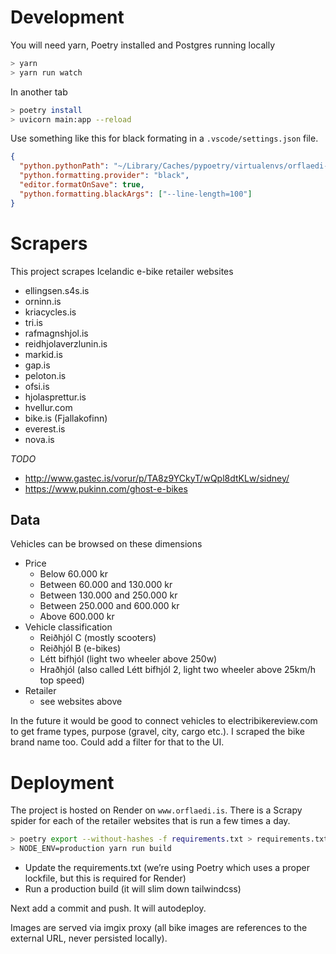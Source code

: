 # Development

You will need yarn, Poetry installed and Postgres running locally

```bash
> yarn
> yarn run watch
```

In another tab

```bash
> poetry install
> uvicorn main:app --reload
```

Use something like this for black formating in a `.vscode/settings.json` file.

```json
{
  "python.pythonPath": "~/Library/Caches/pypoetry/virtualenvs/orflaedi-dZ_pPhTz-py3.7",
  "python.formatting.provider": "black",
  "editor.formatOnSave": true,
  "python.formatting.blackArgs": ["--line-length=100"]
}
```

# Scrapers

This project scrapes Icelandic e-bike retailer websites

- ellingsen.s4s.is
- orninn.is
- kriacycles.is
- tri.is
- rafmagnshjol.is
- reidhjolaverzlunin.is
- markid.is
- gap.is
- peloton.is
- ofsi.is
- hjolasprettur.is
- hvellur.com
- bike.is (Fjallakofinn)
- everest.is
- nova.is

_TODO_

- http://www.gastec.is/vorur/p/TA8z9YCkyT/wQpl8dtKLw/sidney/
- https://www.pukinn.com/ghost-e-bikes

## Data

Vehicles can be browsed on these dimensions

- Price
  - Below 60.000 kr
  - Between 60.000 and 130.000 kr
  - Between 130.000 and 250.000 kr
  - Between 250.000 and 600.000 kr
  - Above 600.000 kr
- Vehicle classification
  - Reiðhjól C (mostly scooters)
  - Reiðhjól B (e-bikes)
  - Létt bifhjól (light two wheeler above 250w)
  - Hraðhjól (also called Létt bifhjól 2, light two wheeler above 25km/h top
    speed)
- Retailer
  - see websites above

In the future it would be good to connect vehicles to electribikereview.com to
get frame types, purpose (gravel, city, cargo etc.). I scraped the bike brand
name too. Could add a filter for that to the UI.

# Deployment

The project is hosted on Render on `www.orflaedi.is`. There is a Scrapy spider
for each of the retailer websites that is run a few times a day.

```bash
> poetry export --without-hashes -f requirements.txt > requirements.txt
> NODE_ENV=production yarn run build
```

- Update the requirements.txt (we’re using Poetry which uses a proper lockfile,
  but this is required for Render)
- Run a production build (it will slim down tailwindcss)

Next add a commit and push. It will autodeploy.

Images are served via imgix proxy (all bike images are references to the
external URL, never persisted locally).
